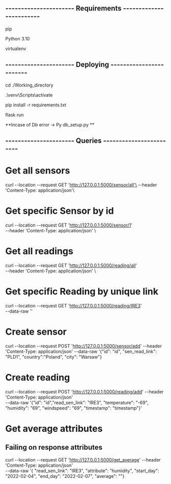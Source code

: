 ## ---------------------- Requirements ------------------------
pip 

Python 3.10

virtualenv

## ---------------------- Deploying ------------------------
cd ./Working_directory

.\venv\Scripts\activate

pip install -r requirements.txt

flask run

**Incase of Db error -> Py db_setup.py **

## ---------------------- Queries ------------------------
# Get all sensors
curl --location --request GET 'http://127.0.0.1:5000/sensor/all'\
--header 'Content-Type: application/json'\

# Get specific Sensor by id
curl --location --request GET 'http://127.0.0.1:5000/sensor/1' \
--header 'Content-Type: application/json' \

# Get all readings
curl --location --request GET 'http://127.0.0.1:5000/reading/all' \
--header 'Content-Type: application/json' \

# Get specific Reading by unique link
curl --location --request GET 'http://127.0.0.1:5000/reading/IRE3' \
--data-raw ''
 
# Create sensor
curl --location --request POST 'http://127.0.0.1:5000/sensor/add' \--header 'Content-Type: application/json' 
\--data-raw '{"id": "id", "sen_read_link": "PLD1", "country":"Poland", "city": "Warsaw"}

# Create reading
curl --location --request POST 'http://127.0.0.1:5000/reading/add' \--header 'Content-Type: application/json' \
--data-raw '{"id": "id","read_sen_link": "IRE3", "temperature": "-69", "humidity": "69", "windspeed": "69", "timestamp": "timestamp"}'

# Get average attributes
## Failing on response attributes
curl --location --request GET 'http://127.0.0.1:5000/get_average' \--header 'Content-Type: application/json' \
--data-raw '{   "read_sen_link": "IRE3", "attribute": "humidity", "start_day": "2022-02-04", "end_day": "2022-02-07", "average": ""}
